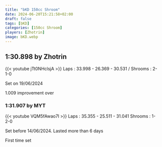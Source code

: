```yaml
---
title: "bKD 150cc Shroom"
date: 2024-06-20T15:21:58+02:00
draft: false
tags: [bKD]
categories: [150cc Shroom]
players: [Zhotrin]
image: bKD.webp
---
```

## 1:30.898 by Zhotrin
{{< youtube jTt0NHclsjA >}}
Laps : 33.998 - 26.369 - 30.531 /
Shrooms : 2-1-0

Set on 19/06/2024

1.009 improvement over

### 1:31.907 by MYT

{{< youtube VQM5fAwao7I >}}
Laps : 35.355 - 25.511 - 31.041
Shrooms : 1-2-0

Set before 14/06/2024. Lasted more than 6 days

First time set